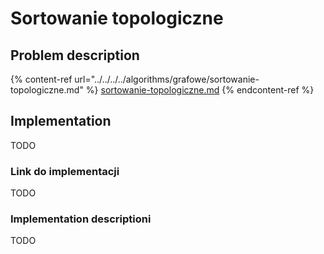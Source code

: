 # Sortowanie topologiczne

## Problem description

{% content-ref url="../../../../algorithms/grafowe/sortowanie-topologiczne.md" %}
[sortowanie-topologiczne.md](../../../../algorithms/grafowe/sortowanie-topologiczne.md)
{% endcontent-ref %}

## Implementation

TODO

### Link do implementacji

TODO

### Implementation descriptioni

TODO
